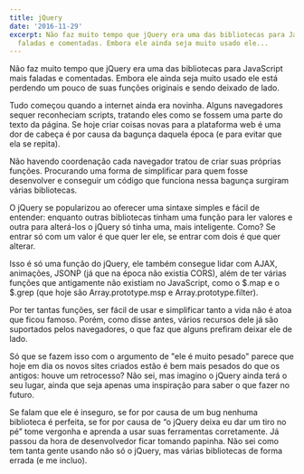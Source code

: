 ```yaml
---
title: jQuery
date: '2016-11-29'
excerpt: Não faz muito tempo que jQuery era uma das bibliotecas para JavaScript mais
  faladas e comentadas. Embora ele ainda seja muito usado ele...
---
```




Não faz muito tempo que jQuery era uma das bibliotecas para JavaScript mais faladas e comentadas. Embora ele ainda seja muito usado ele está perdendo um pouco de suas funções originais e sendo deixado de lado.

Tudo começou quando a internet ainda era novinha. Alguns navegadores sequer reconheciam scripts, tratando eles como se fossem uma parte do texto da página. Se hoje criar coisas novas para a plataforma web é uma dor de cabeça é por causa da bagunça daquela época (e para evitar que ela se repita).

Não havendo coordenação cada navegador tratou de criar suas próprias funções. Procurando uma forma de simplificar para quem fosse desenvolver e conseguir um código que funciona nessa bagunça surgiram várias bibliotecas.

O jQuery se popularizou ao oferecer uma sintaxe simples e fácil de entender: enquanto outras bibliotecas tinham uma função para ler valores e outra para alterá-los o jQuery só tinha uma, mais inteligente. Como? Se entrar só com um valor é que quer ler ele, se entrar com dois é que quer alterar.

Isso é só uma função do jQuery, ele também consegue lidar com AJAX, animações, JSONP (já que na época não existia CORS), além de ter várias funções que antigamente não existiam no JavaScript, como o $.map e o $.grep (que hoje são Array.prototype.msp e Array.prototype.filter).

Por ter tantas funções, ser fácil de usar e simplificar tanto a vida não é atoa que ficou famoso. Porém, como disse antes, vários recursos dele já são suportados pelos navegadores, o que faz que alguns prefiram deixar ele de lado.

Só que se fazem isso com o argumento de "ele é muito pesado" parece que hoje em dia os novos sites criados estão é bem mais pesados do que os antigos: houve um retrocesso? Não sei, mas imagino o jQuery ainda terá o seu lugar, ainda que seja apenas uma inspiração para saber o que fazer no futuro.

Se falam que ele é inseguro, se for por causa de um bug nenhuma biblioteca é perfeita, se for por causa de “o jQuery deixa eu dar um tiro no pé” tome vergonha e aprenda a usar suas ferramentas corretamente. Já passou da hora de desenvolvedor ficar tomando papinha. Não sei como tem tanta gente usando não só o jQuery, mas várias bibliotecas de forma errada (e me incluo).